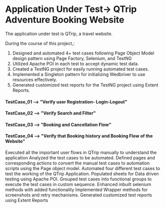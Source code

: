 # Application Under Test-> QTrip Adventure Booking Website
The application under test is QTrip, a travel website.

During the course of this project,:

1) Designed and automated 4+ test cases following Page Object Model design pattern using Page Factory, Selenium, and TestNG
2) Utilized Apache POI in each test to accept dynamic test data.
3) Created a TestNG project for easily running automated test cases.
4) Implemented a Singleton pattern for initializing Wedbriver to use resources effectively.
5) Generated customized test reports for the TestNG project using Extent Reports.

#### TestCase_01 --> "Verify user  Registration- Login-Logout"
#### TestCase_02 -->  "Verify Search and Filter"
#### TestCase_03 --> "Booking and Cancellation Flow"
#### TestCase_04 -->  "Verify that Booking history and Booking Flow of the Website"

Executed all the important user flows in QTrip manually to understand the application
Analyzed the test cases to be automated.
Defined pages and corresponding actions to convert the manual test cases to automation scripts using the Page object model.
Automated four different test cases to test the working of the QTrip Application.
Populated sheets for Data driven testing using Apache POI.
Grouped test cases into functional groups to execute the test cases in custom sequence.
Enhanced inbuilt selenium methods with added functionality
Implemented Wrapper methods for screenshots and retry mechanisms.
Generated customized test reports using Extent Reports

